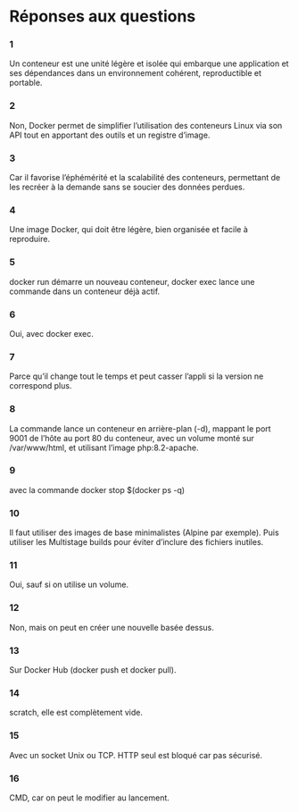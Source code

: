 # Réponses aux questions

### 1

Un conteneur est une unité légère et isolée qui embarque une application et ses dépendances dans un environnement cohérent, reproductible et portable.

### 2

Non, Docker permet de simplifier l’utilisation des conteneurs Linux via son API tout en apportant des outils et un registre d’image.

### 3

Car il favorise l’éphémérité et la scalabilité des conteneurs, permettant de les recréer à la demande sans se soucier des données perdues.

### 4

Une image Docker, qui doit être légère, bien organisée et facile à reproduire.

### 5

docker run démarre un nouveau conteneur, docker exec lance une commande dans un conteneur déjà actif.

### 6

Oui, avec docker exec.

### 7

Parce qu’il change tout le temps et peut casser l’appli si la version ne correspond plus.

### 8

La commande lance un conteneur en arrière-plan (-d), mappant le port 9001 de l’hôte au port 80 du conteneur, avec un volume monté sur /var/www/html, et utilisant l’image php:8.2-apache.

### 9

avec la commande docker stop $(docker ps -q)

### 10

Il faut utiliser des images de base minimalistes (Alpine par exemple). Puis utiliser les Multistage builds pour éviter d’inclure des fichiers inutiles.

### 11

Oui, sauf si on utilise un volume.

### 12

Non, mais on peut en créer une nouvelle basée dessus.

### 13

Sur Docker Hub (docker push et docker pull).

### 14

scratch, elle est complètement vide.

### 15

Avec un socket Unix ou TCP. HTTP seul est bloqué car pas sécurisé.

### 16

CMD, car on peut le modifier au lancement.
